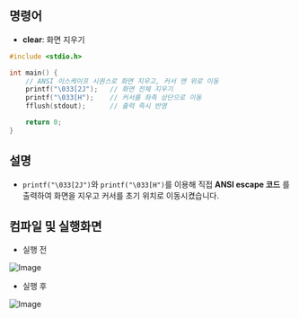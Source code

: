 ## 명령어
- **clear**: 화면 지우기
```c
#include <stdio.h>

int main() {
    // ANSI 이스케이프 시퀀스로 화면 지우고, 커서 맨 위로 이동
    printf("\033[2J");   // 화면 전체 지우기
    printf("\033[H");    // 커서를 좌측 상단으로 이동
    fflush(stdout);      // 출력 즉시 반영

    return 0;
}
```

## 설명
- ``printf("\033[2J")``와 ``printf("\033[H")``를 이용해 직접 **ANSI escape 코드** 를 출력하여 화면을 지우고 커서를 초기 위치로 이동시켰습니다.

## 컴파일 및 실행화면
- 실행 전

![Image](https://github.com/user-attachments/assets/2cd401e1-03fb-4983-9c29-e9fd4364c783)

- 실행 후

![Image](https://github.com/user-attachments/assets/e3f4da39-3a70-42a8-aeb7-aa658925ac0b)
